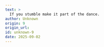 ```yaml
---
text: >
  If you stumble make it part of the dance.
author: Unknown
origin: 9
origin_url:
id: unknown-9
date: 2025-09-02 
---
```

